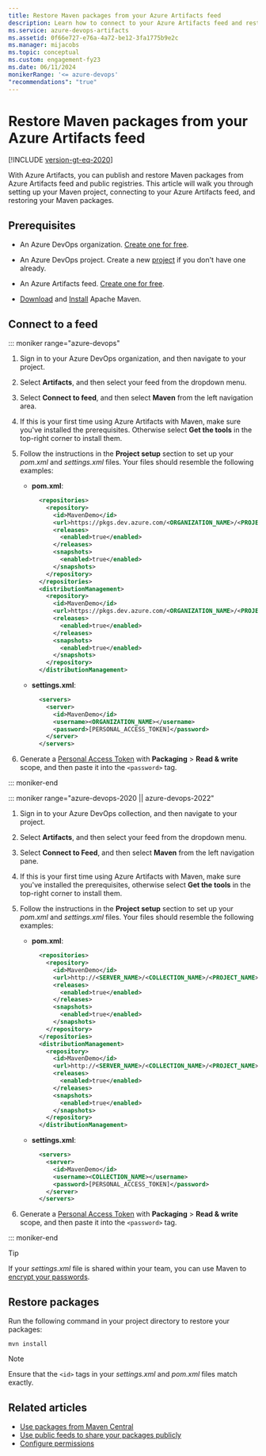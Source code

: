```yaml
---
title: Restore Maven packages from your Azure Artifacts feed
description: Learn how to connect to your Azure Artifacts feed and restore your Maven packages.
ms.service: azure-devops-artifacts
ms.assetid: 0f66e727-e76a-4a72-be12-3fa1775b9e2c
ms.manager: mijacobs
ms.topic: conceptual
ms.custom: engagement-fy23
ms.date: 06/11/2024
monikerRange: '<= azure-devops'
"recommendations": "true"
---
```


# Restore Maven packages from your Azure Artifacts feed

[!INCLUDE [version-gt-eq-2020](../../includes/version-gt-eq-2020.md)]

With Azure Artifacts, you can publish and restore Maven packages from Azure Artifacts feed and public registries. This article will walk you through setting up your Maven project, connecting to your Azure Artifacts feed, and restoring your Maven packages.

## Prerequisites

- An Azure DevOps organization. [Create one for free](../../organizations/accounts/create-organization.md).

- An Azure DevOps project. Create a new [project](../../organizations/projects/create-project.md#create-a-project) if you don't have one already.

- An Azure Artifacts feed. [Create one for free](../concepts/feeds.md#create-a-new-feed).

- [Download](https://maven.apache.org/download.cgi) and [Install](https://maven.apache.org/install.html) Apache Maven.

## Connect to a feed

::: moniker range="azure-devops"

1. Sign in to your Azure DevOps organization, and then navigate to your project.

1. Select **Artifacts**, and then select your feed from the dropdown menu.

1. Select **Connect to feed**, and then select **Maven** from the left navigation area.

1. If this is your first time using Azure Artifacts with Maven, make sure you've installed the prerequisites. Otherwise select **Get the tools** in the top-right corner to install them.

1. Follow the instructions in the **Project setup** section to set up your *pom.xml* and *settings.xml* files. Your files should resemble the following examples:

    - **pom.xml**:
        
        ```xml
          <repositories>
            <repository>
              <id>MavenDemo</id>
              <url>https://pkgs.dev.azure.com/<ORGANIZATION_NAME>/<PROJECT_NAME>/_packaging/<FEED_NAME>/maven/v1</url>
              <releases>
                <enabled>true</enabled>
              </releases>
              <snapshots>
                <enabled>true</enabled>
              </snapshots>
            </repository>
          </repositories>
          <distributionManagement>
            <repository>
              <id>MavenDemo</id>
              <url>https://pkgs.dev.azure.com/<ORGANIZATION_NAME>/<PROJECT_NAME>/_packaging/<FEED_NAME>/maven/v1</url>
              <releases>
                <enabled>true</enabled>
              </releases>
              <snapshots>
                <enabled>true</enabled>
              </snapshots>
            </repository>
          </distributionManagement>
        ```

    - **settings.xml**:
    
        ```xml
          <servers>
            <server>
              <id>MavenDemo</id>
              <username><ORGANIZATION_NAME></username>
              <password>[PERSONAL_ACCESS_TOKEN]</password>
            </server>
          </servers>
        ```
    
1. Generate a [Personal Access Token](../../organizations/accounts/use-personal-access-tokens-to-authenticate.md#create-a-pat) with **Packaging** > **Read & write** scope, and then paste it into the `<password>` tag.

::: moniker-end

::: moniker range="azure-devops-2020 || azure-devops-2022"

1. Sign in to your Azure DevOps collection, and then navigate to your project.

1. Select **Artifacts**, and then select your feed from the dropdown menu.

1. Select **Connect to Feed**, and then select **Maven** from the left navigation pane.

1. If this is your first time using Azure Artifacts with Maven, make sure you've installed the prerequisites, otherwise select **Get the tools** in the top-right corner to install them.

1. Follow the instructions in the **Project setup** section to set up your *pom.xml* and *settings.xml* files. Your files should resemble the following examples:

    - **pom.xml**:
        
        ```xml
          <repositories>
            <repository>
              <id>MavenDemo</id>
              <url>http://<SERVER_NAME>/<COLLECTION_NAME>/<PROJECT_NAME>/_packaging/<FEED_NAME>/maven/v1</url>
              <releases>
                <enabled>true</enabled>
              </releases>
              <snapshots>
                <enabled>true</enabled>
              </snapshots>
            </repository>
          </repositories>
          <distributionManagement>
            <repository>
              <id>MavenDemo</id>
              <url>http://<SERVER_NAME>/<COLLECTION_NAME>/<PROJECT_NAME>/_packaging/<FEED_NAME>/maven/v1</url>
              <releases>
                <enabled>true</enabled>
              </releases>
              <snapshots>
                <enabled>true</enabled>
              </snapshots>
            </repository>
          </distributionManagement>
        ```

    - **settings.xml**:
    
        ```xml
          <servers>
            <server>
              <id>MavenDemo</id>
              <username><COLLECTION_NAME></username>
              <password>[PERSONAL_ACCESS_TOKEN]</password>
            </server>
          </servers>
        ```

1. Generate a [Personal Access Token](../../organizations/accounts/use-personal-access-tokens-to-authenticate.md#create-a-pat) with **Packaging** > **Read & write** scope, and then paste it into the `<password>` tag.

::: moniker-end

> [!TIP]
> If your *settings.xml* file is shared within your team, you can use Maven to [encrypt your passwords](https://maven.apache.org/guides/mini/guide-encryption.html).

## Restore packages

Run the following command in your project directory to restore your packages:

```
mvn install
```

> [!NOTE]
> Ensure that the `<id>` tags in your *settings.xml* and *pom.xml* files match exactly.

## Related articles

- [Use packages from Maven Central](./upstream-sources.md)
- [Use public feeds to share your packages publicly](../tutorials/share-packages-publicly.md)
- [Configure permissions](../feeds/feed-permissions.md)